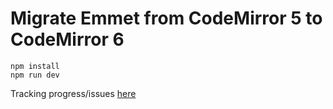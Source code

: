 # Migrate Emmet from CodeMirror 5 to CodeMirror 6

```
npm install
npm run dev
```

Tracking progress/issues [here](https://github.com/mateomorris/primo.af/issues/325)